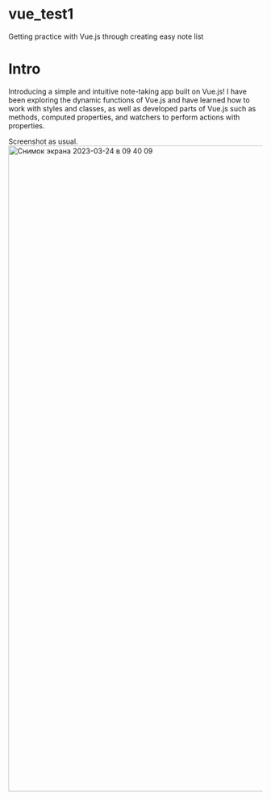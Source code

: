 # vue_test1
Getting practice with Vue.js through creating easy note list

# Intro
Introducing a simple and intuitive note-taking app built on Vue.js!
I have been exploring the dynamic functions of Vue.js and have learned how to work with styles and classes, as well as developed parts of Vue.js such as methods, computed properties, and watchers to perform actions with properties.

Screenshot as usual.
<img width="1280" alt="Снимок экрана 2023-03-24 в 09 40 09" src="https://user-images.githubusercontent.com/95095531/227446474-7aa33717-a46f-437a-a979-03f288911363.png">
